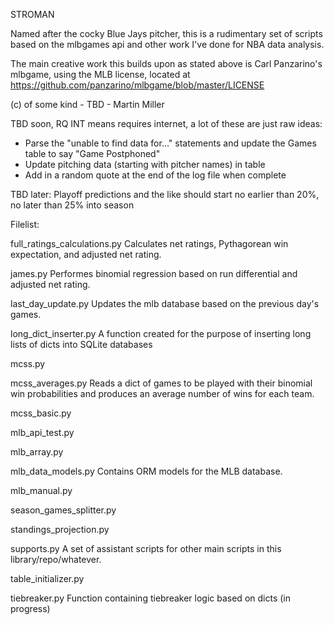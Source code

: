 STROMAN

Named after the cocky Blue Jays pitcher, this is a rudimentary set 
of scripts based on the mlbgames api and other work I've done 
for NBA data analysis. 

The main creative work this builds upon as stated above is Carl Panzarino's
mlbgame, using the MLB license, located at https://github.com/panzarino/mlbgame/blob/master/LICENSE

(c) of some kind - TBD - Martin Miller

TBD soon, RQ INT means requires internet, a lot of these are just raw ideas:

* Parse the "unable to find data for..." statements and update the Games table to say "Game Postphoned"
* Update pitching data (starting with pitcher names) in table
* Add in a random quote at the end of the log file when complete

TBD later:
Playoff predictions and the like should start no earlier than 20%, no later than 25% into season

Filelist:

full_ratings_calculations.py
Calculates net ratings, Pythagorean win 
expectation, and adjusted net rating.

james.py
Performes binomial regression based on run
differential and adjusted net rating.

last_day_update.py
Updates the mlb database based on the 
previous day's games.

long_dict_inserter.py
A function created for the purpose of 
inserting long lists of dicts into SQLite
databases

mcss.py


mcss_averages.py
Reads a dict of games to be played with their binomial 
win probabilities and produces an average number of wins 
for each team.

mcss_basic.py


mlb_api_test.py


mlb_array.py


mlb_data_models.py
Contains ORM models for the MLB database.

mlb_manual.py


season_games_splitter.py


standings_projection.py


supports.py
A set of assistant scripts for other main scripts in this 
library/repo/whatever.

table_initializer.py


tiebreaker.py
Function containing tiebreaker logic based 
on dicts (in progress)

